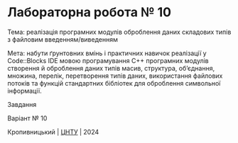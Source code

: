 ﻿# Лабораторна робота № 10

Тема: реалізація програмних модулів оброблення даних складових типів з файловим введенням/виведенням

Мета: набути ґрунтовних вмінь і практичних навичок реалізації у Code::Blocks IDE мовою програмування С++ програмних модулів створення й оброблення даних типів масив, структура, об’єднання, множина, перелік, перетворення типів даних, використання файлових потоків та функцій стандартних бібліотек для оброблення символьної інформації.

Завдання

Варіант № 10


Кропивницький | <a href="http://www.kntu.kr.ua/">ЦНТУ</a> | 2024
